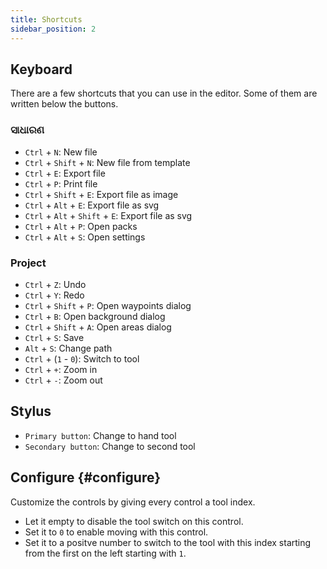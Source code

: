 ```yaml
---
title: Shortcuts
sidebar_position: 2
---
```


## Keyboard

There are a few shortcuts that you can use in the editor.
Some of them are written below the buttons.

### ସାଧାରଣ

- `Ctrl` + `N`: New file
- `Ctrl` + `Shift` + `N`: New file from template
- `Ctrl` + `E`: Export file
- `Ctrl` + `P`: Print file
- `Ctrl` + `Shift` + `E`: Export file as image
- `Ctrl` + `Alt` + `E`: Export file as svg
- `Ctrl` + `Alt` + `Shift` + `E`: Export file as svg
- `Ctrl` + `Alt` + `P`: Open packs
- `Ctrl` + `Alt` + `S`: Open settings

### Project

- `Ctrl` + `Z`: Undo
- `Ctrl` + `Y`: Redo
- `Ctrl` + `Shift` + `P`: Open waypoints dialog
- `Ctrl` + `B`: Open background dialog
- `Ctrl` + `Shift` + `A`: Open areas dialog
- `Ctrl` + `S`: Save
- `Alt` + `S`: Change path
- `Ctrl` + (`1` - `0`): Switch to tool
- `Ctrl` + `+`: Zoom in
- `Ctrl` + `-`: Zoom out

## Stylus

- `Primary button`: Change to hand tool
- `Secondary button`: Change to second tool

## Configure {#configure}

Customize the controls by giving every control a tool index.

- Let it empty to disable the tool switch on this control.
- Set it to `0` to enable moving with this control.
- Set it to a positve number to switch to the tool with this index starting from the first on the left starting with `1`.

